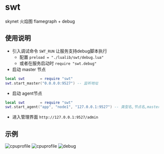 # swt
skynet 火焰图 flamegraph + debug


## 使用说明
* 引入调试命令 `SWT_RUN` 让服务支持debug脚本执行
    * 配置 `preload = "./lualib/swt/debug.lua"`
    * 或者在服务启动时 `require "swt.debug"`
* 启动 master 节点
``` lua
local swt       = require "swt"
swt.start_master("0.0.0.0:9527") -- 监听地址
```

* 启动 agent节点
``` lua
local swt       = require "swt"
swt.start_agent("app", "node1", "127.0.0.1:9527") -- 类型名,节点名,master连接地址
```

* 进入管理界面 `http://127.0.0.1:9527/admin`

## 示例
![cpuprofile](https://github.com/lsg2020/swt/blob/master/doc/images/cpuprofiler.png)
![cpuprofile](https://github.com/lsg2020/swt/blob/master/doc/images/cpuprofiler2.png)
![debug](https://github.com/lsg2020/swt/blob/master/doc/images/debug.png)